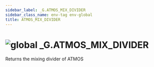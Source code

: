 ```yaml
---
sidebar_label: _G.ATMOS_MIX_DIVIDER
sidebar_class_name: env-tag env-global
title: ATMOS_MIX_DIVIDER
---
```


# <img src='/img/wiki/global.png' alt='global' data-tag='env-tag' /> **_G**.ATMOS_MIX_DIVIDER
Returns the mixing divider of ATMOS<br/>

